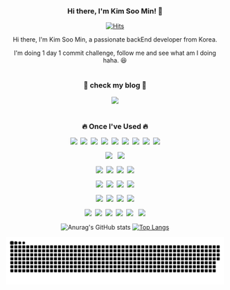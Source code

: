 <div align="center">

### Hi there, I'm Kim Soo Min! 👋

[![Hits](https://hits.seeyoufarm.com/api/count/incr/badge.svg?url=https%3A%2F%2Fgithub.com%2Findeeeah&count_bg=%2379C83D&title_bg=%23555555&icon=&icon_color=%23E7E7E7&title=hits&edge_flat=false)](https://hits.seeyoufarm.com)

<p>Hi there, I'm Kim Soo Min, a passionate backEnd developer from Korea.</p>
<p>I'm doing 1 day 1 commit challenge, follow me and see what am I doing haha. 😆</p>

#
<h3>🌷 check my blog 🌷</h3>

<p><a href="https://indeeah.notion.site/98aa743cc49f4f3dbf61ef75dec7ec53" target="_blank"><img src="https://img.shields.io/badge/BLOG-EA4AAA?style=flat&logo=GitHub Sponsors&logoColor=white"/></a></p>

#

<h3>🔥 Once I've Used 🔥</h3>

<p><img src="https://img.shields.io/badge/Node.js-c2c5c5?style=flat&logo=Node.js&logoColor=339933"/>&nbsp;&nbsp;<img src="https://img.shields.io/badge/MySQL-f1d8d9?style=flat&logo=MySQL&logoColor=4479A1"/>&nbsp;&nbsp;<img src="https://img.shields.io/badge/Oracle-f1d8d9?style=flat&logo=Oracle&logoColor=F80000"/>&nbsp;&nbsp;<img src="https://img.shields.io/badge/Bootstrap-yellow?style=flat&logo=Bootstrap&logoColor=7952B3"/>&nbsp;&nbsp;<img src="https://img.shields.io/badge/Spring-lightgrey?style=flat&logo=Spring&logoColor=6DB33F"/>&nbsp;&nbsp;<img src="https://img.shields.io/badge/C-lightgrey?style=flat&logo=C&logoColor=A8B9CC"/>&nbsp;&nbsp;<img src="https://img.shields.io/badge/Java-gray?style=flat&logo=Java&logoColor=F7DF1E"/>&nbsp;&nbsp;<img src="https://img.shields.io/badge/C++-gray?style=flat&logo=C++&logoColor=00599C"/>&nbsp;&nbsp;<img src="https://img.shields.io/badge/.NET-gray?style=flat&logo=.NET&logoColor=512BD4"/></p>

<p><img src="https://img.shields.io/badge/Mocha-green?style=flat&logo=Mocha&logoColor=8D6748"/>&nbsp;&nbsp;
<img src="https://img.shields.io/badge/Jest-green?style=flat&logo=Jest&logoColor=C21325"/></p>

<p><img src="https://img.shields.io/badge/HTML5-E34F26?style=flat&logo=html5&logoColor=white"/>&nbsp;&nbsp;<img src="https://img.shields.io/badge/CSS3-1572B6?style=flat&logo=css3&logoColor=white"/>&nbsp;&nbsp;<img src="https://img.shields.io/badge/JavaScript-gray?style=flat&logo=JavaScript&logoColor=F7DF1E"/>&nbsp;&nbsp;<img src="https://img.shields.io/badge/Vue.js-gray?style=flat&logo=Vue.js&logoColor=4FC08D"/></p>

<p><img src="https://img.shields.io/badge/Amazon AWS-gray?style=flat&logo=Amazon AWS&logoColor=232F3E"/>&nbsp;&nbsp;<img src="https://img.shields.io/badge/AWS Lambda-gray?style=flat&logo=AWS Lambda&logoColor=FF9900"/>&nbsp;&nbsp;<img src="https://img.shields.io/badge/Amazon S3-gray?style=flat&logo=Amazon S3&logoColor=569A31"/>&nbsp;&nbsp;<img src="https://img.shields.io/badge/Amazon API Gateway-gray?style=flat&logo=Amazon API Gateway&logoColor=FF4F8B"/></p>

<p><img src="https://img.shields.io/badge/Amazon CloudWatch-gray?style=flat&logo=Amazon CloudWatch&logoColor=FF4F8B"/>&nbsp;&nbsp;<img src="https://img.shields.io/badge/Amazon SQS-gray?style=flat&logo=Amazon SQS&logoColor=FF4F8B"/>&nbsp;&nbsp;<img src="https://img.shields.io/badge/Amazon DynamoDB-gray?style=flat&logo=Amazon DynamoDB&logoColor=4053D6"/>&nbsp;&nbsp;<img src="https://img.shields.io/badge/Amazon RDS-gray?style=flat&logo=Amazon RDS&logoColor=527FFF"/></p>

<p><img src="https://img.shields.io/badge/Notion-b4f5bd?style=flat&logo=Notion&logoColor=black"/>&nbsp;&nbsp;<img src="https://img.shields.io/badge/GitHub-gray?style=flat&logo=GitHub&logoColor=black"/>&nbsp;&nbsp;<img src="https://img.shields.io/badge/Git-blue?style=flat&logo=Git&logoColor=F05032"/>&nbsp;&nbsp;<img src="https://img.shields.io/badge/Jira-green?style=flat&logo=Jira&logoColor=0052CC"/>&nbsp;&nbsp;<img src="https://img.shields.io/badge/Microsoft Teams-blue?style=flat&logo=Microsoft Teams&logoColor=6264A7"/>
&nbsp;&nbsp;<img src="https://img.shields.io/badge/Discord-blue?style=flat&logo=Discord&logoColor=5865F2"/></p>
  

![Anurag's GitHub stats](https://github-readme-stats.vercel.app/api?username=indeeeah&theme=blue-green&show_icons=true)
[![Top Langs](https://github-readme-stats.vercel.app/api/top-langs/?username=indeeeah&langs_count=10&layout=compact&theme=blue-green)](https://github.com/indeeeah/github-readme-stats)

</div>

![snake gif](https://github.com/indeeeah/indeeeah/blob/output/github-contribution-grid-snake.svg)

<!--
**indeeeah/indeeeah** is a ✨ _special_ ✨ repository because its `README.md` (this file) appears on your GitHub profile.

Here are some ideas to get you started:

- 🔭 I’m currently working on ...
- 🌱 I’m currently learning ...
- 👯 I’m looking to collaborate on ...
- 🤔 I’m looking for help with ...
- 💬 Ask me about ...
- 📫 How to reach me: ...
- 😄 Pronouns: ...
- ⚡ Fun fact: ...
-->
